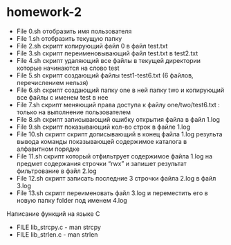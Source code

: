 # homework-2

 
* File 0.sh отобразить имя пользователя 
* File 1.sh отобразить текущую папку
* File 2.sh скрипт копирующий файл 0 в файл test.txt
* File 3.sh скрипт переименовывающий файл test.txt в test2.txt
* File 4.sh скрипт удаляющий все файлы в текущей директории которые начинаются на слово test
* File 5.sh скрипт создающий файлы test1-test6.txt (6 файлов, перечислением нельзя)
* File 6.sh скрипт создающий папку one в ней папку two и копирующий все файлы с именем test в нее 
* File 7.sh скрипт меняющий права доступа к файлу one/two/test6.txt : только на выполнение пользователем
* File 8.sh скрипт записывающий ошибку открытия файла в файл 1.log
* File 9.sh скрипт показывающий кол-во строк в файле 1.log
* File 10.sh скрипт скрипт дописывающий в конец файла 1.log результа вывода команды показывающей содержимое каталога в алфавитном порядке
* File 11.sh скрипт который отфильтрует содержимое файла 1.log на предмет содержания строчки “rwx” и запишет результат фильтрование в файл 2.log
* File 12.sh скрипт записать последние 3 строчки файла 2.log в файл 3.log
* File 13.sh скрипт переименовать файл 3.log и переместить его в новую папку folder под именем 4.log
 

Написание функций на языке С

 * FILE lib_strcpy.c -  man strcpy
 * FILE lib_strlen.c - man strlen